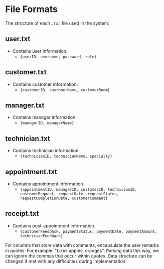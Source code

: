 # File Formats

The structure of each `.txt` file used in the system:

## user.txt
- Contains user information.
    - `{userID, username, password, role}`

## customer.txt
- Contains customer information.
    - `{customerID, customerName, customerRoom}`

## manager.txt
- Contains manager information.
    - `{managerID, managerName}`

## technician.txt
- Contains technician information.
    - `{technicianID, technicianName, specialty}`

## appointment.txt
- Contains appointment information.
    - `{appointmentID, managerID, customerID, technicianID, customerRequest, requestDate, requestStatus, requestCompletionDate, customerComment}`

## receipt.txt
- Contains post-appointment information.
    - `{customerFeedback, paymentStatus, paymentDate, paymentAmount, technicianFeedback}`

For columns that store data with comments, encapsulate the user remarks in quotes. For example: "Likes apples, oranges". Parsing data this way, we can ignore the commas that occur within quotes. Data structure can be changed if met with any difficulties during implementation.
